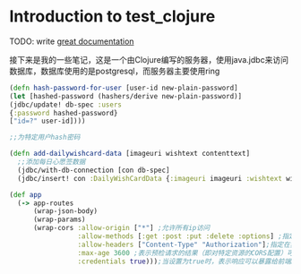 # Introduction to test_clojure

TODO: write [great documentation](http://jacobian.org/writing/what-to-write/)

接下来是我的一些笔记，这是一个由Clojure编写的服务器，使用java.jdbc来访问数据库，数据库使用的是postgresql，而服务器主要使用ring


```clojure
(defn hash-password-for-user [user-id new-plain-password]
(let [hashed-password (hashers/derive new-plain-password)]
(jdbc/update! db-spec :users
{:password hashed-password}
["id=?" user-id])))

;;为特定用户hash密码
```
```clojure
(defn add-dailywishcard-data [imageuri wishtext contenttext]
  ;;添加每日心愿签数据
  (jdbc/with-db-connection [con db-spec]
  (jdbc/insert! con :DailyWishCardData {:imageuri imageuri :wishtext wishtext :contenttext contenttext})))

```

```clojure
(def app
  (-> app-routes
      (wrap-json-body)
      (wrap-params)
      (wrap-cors :allow-origin ["*"] ;允许所有ip访问
                 :allow-methods [:get :post :put :delete :options] ;指定允许的HTTP请求方法，[:get :post :put :delete :options]
                 :allow-headers ["Content-Type" "Authorization"];指定在实际请求中可以使用哪些HTTP头
                 :max-age 3600 ;表示预检请求的结果（即对特定资源的CORS配置）可以被缓存多长时间（以秒为单位）。3600表示预检请求的结果可以被缓存一个小时。
                 :credentials true)));当设置为true时，表示响应可以暴露给前端JavaScript代码，即使请求是来自不同源的。这通常用于控制是否应该发送cookies或HTTP认证信息。
```